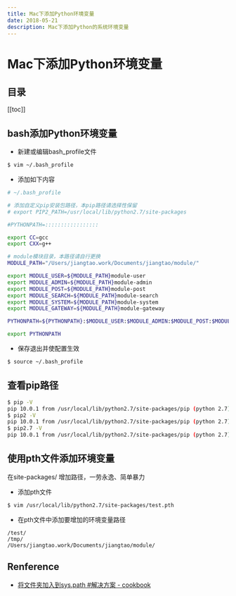 ```yaml
---
title: Mac下添加Python环境变量
date: 2018-05-21
description: Mac下添加Python的系统环境变量
---
```


# Mac下添加Python环境变量

## 目录

[[toc]]

## bash添加Python环境变量

- 新建或编辑bash_profile文件

```bash
$ vim ~/.bash_profile
```

- 添加如下内容

<!-- ```bash
# ~/.bash_profile

# 添加自定义pip安装包路径，本pip路径请选择性保留
# export PIP2_PATH=/usr/local/lib/python2.7/site-packages

#PYTHONPATH=:::::::::::::::::

export CC=gcc
export CXX=g++

# module模块目录，本路径请自行更换
DIYIDAN_PATH="/Users/jiangtao.work/Documents/diyidan/module/"

export DYD_USER=${DIYIDAN_PATH}diyidan-user
export DYD_PAY=${DIYIDAN_PATH}diyidan-pay
export DYD_SHOP=${DIYIDAN_PATH}diyidan-shop
export DYD_ADMIN=${DIYIDAN_PATH}diyidan-admin
export DYD_POST=${DIYIDAN_PATH}diyidan-post
export DYD_CHAT=${DIYIDAN_PATH}diyidan-chat
export DYD_GAME=${DIYIDAN_PATH}diyidan-game
export DYD_ACTIVITY=${DIYIDAN_PATH}diyidan-activity
export DYD_CONTENT_CHECK=${DIYIDAN_PATH}diyidan-content-check
export DYD_SEARCH=${DIYIDAN_PATH}diyidan-search
export DYD_MULTIMEDIA=${DIYIDAN_PATH}diyidan-multimedia
export DYD_STATISTICAL=${DIYIDAN_PATH}diyidan-statistical
export DYD_QUEUE=${DIYIDAN_PATH}diyidan-queue
export DYD_SYSTEM=${DIYIDAN_PATH}diyidan-system
export DYD_GATEWAY=${DIYIDAN_PATH}diyidan-gateway
export DYD_HUADU=${DIYIDAN_PATH}diyidan-huadu
export DYD_GAME_MASTER=${DIYIDAN_PATH}diyidan-game-masters
export DYD_GAME_MASTER=${DIYIDAN_PATH}diyidan-game-masters
export DYD_GAME_MASTER=${DIYIDAN_PATH}diyidan-game-masters

PYTHONPATH=${PYTHONPATH}:$DYD_USER:$DYD_PAY:$DYD_SHOP:$DYD_ADMIN:$DYD_POST:$DYD_CHAT:$DYD_GAME:$DYD_ACTIVITY:$DYD_CONTENT_CHECK:$DYD_SEARCH:$DYD_MULTIMEDIA:$DYD_STATISTICAL:$DYD_QUEUE:$DYD_SYSTEM:$DYD_GATEWAY:$DYD_HUADU:$DYD_GAME_MASTER:$PIP2_PATH

export PYTHONPATH

``` -->

```bash
# ~/.bash_profile

# 添加自定义pip安装包路径，本pip路径请选择性保留
# export PIP2_PATH=/usr/local/lib/python2.7/site-packages

#PYTHONPATH=:::::::::::::::::

export CC=gcc
export CXX=g++

# module模块目录，本路径请自行更换
MODULE_PATH="/Users/jiangtao.work/Documents/jiangtao/module/"

export MODULE_USER=${MODULE_PATH}module-user
export MODULE_ADMIN=${MODULE_PATH}module-admin
export MODULE_POST=${MODULE_PATH}module-post
export MODULE_SEARCH=${MODULE_PATH}module-search
export MODULE_SYSTEM=${MODULE_PATH}module-system
export MODULE_GATEWAY=${MODULE_PATH}module-gateway

PYTHONPATH=${PYTHONPATH}:$MODULE_USER:$MODULE_ADMIN:$MODULE_POST:$MODULE_SEARCH:$MODULE_SYSTEM:$MODULE_GATEWAY:$PIP2_PATH

export PYTHONPATH

```

- 保存退出并使配置生效

```bash
$ source ~/.bash_profile
```

## 查看pip路径

```bash
$ pip -V
pip 10.0.1 from /usr/local/lib/python2.7/site-packages/pip (python 2.7)
$ pip2 -V
pip 10.0.1 from /usr/local/lib/python2.7/site-packages/pip (python 2.7)
$ pip2.7 -V
pip 10.0.1 from /usr/local/lib/python2.7/site-packages/pip (python 2.7)
```

## 使用pth文件添加环境变量

在site-packages/ 增加路径，一劳永逸、简单暴力

- 添加pth文件

```bash
$ vim /usr/local/lib/python2.7/site-packages/test.pth
```

- 在pth文件中添加要增加的环境变量路径

```
/test/
/tmp/
/Users/jiangtao.work/Documents/jiangtao/module/
```

## Renference

- [将文件夹加入到sys.path #解决方案 - cookbook](http://python3-cookbook.readthedocs.io/zh_CN/latest/c10/p09_add_directories_to_sys_path.html)
